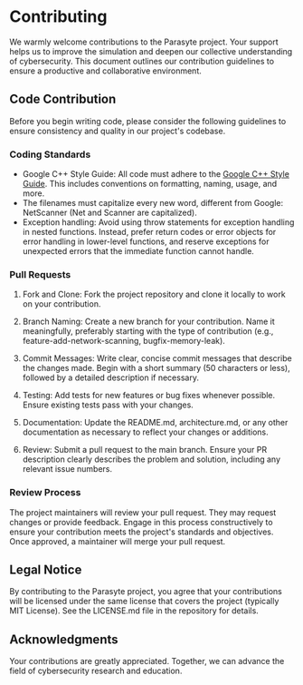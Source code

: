 # Contributing

We warmly welcome contributions to the Parasyte project. Your support helps us to improve the simulation and deepen our collective understanding of cybersecurity. This document outlines our contribution guidelines to ensure a productive and collaborative environment.

## Code Contribution

Before you begin writing code, please consider the following guidelines to ensure consistency and quality in our project's codebase.

### Coding Standards

- Google C++ Style Guide: All code must adhere to the [Google C++ Style Guide](https://google.github.io/styleguide/cppguide.html). This includes conventions on formatting, naming, usage, and more. 
- The filenames must capitalize every new word, different from Google: NetScanner (Net and Scanner are capitalized).
- Exception handling: Avoid using throw statements for exception handling in nested functions. Instead, prefer return codes or error objects for error handling in lower-level functions, and reserve exceptions for unexpected errors that the immediate function cannot handle.

### Pull Requests

1. Fork and Clone: Fork the project repository and clone it locally to work on your contribution.
    
2. Branch Naming: Create a new branch for your contribution. Name it meaningfully, preferably starting with the type of contribution (e.g., feature-add-network-scanning, bugfix-memory-leak).

3. Commit Messages: Write clear, concise commit messages that describe the changes made. Begin with a short summary (50 characters or less), followed by a detailed description if necessary.

4. Testing: Add tests for new features or bug fixes whenever possible. Ensure existing tests pass with your changes.

5. Documentation: Update the README.md, architecture.md, or any other documentation as necessary to reflect your changes or additions.

6. Review: Submit a pull request to the main branch. Ensure your PR description clearly describes the problem and solution, including any relevant issue numbers.

### Review Process

The project maintainers will review your pull request. They may request changes or provide feedback. Engage in this process constructively to ensure your contribution meets the project's standards and objectives. Once approved, a maintainer will merge your pull request.

## Legal Notice

By contributing to the Parasyte project, you agree that your contributions will be licensed under the same license that covers the project (typically MIT License). See the LICENSE.md file in the repository for details.

## Acknowledgments

Your contributions are greatly appreciated. Together, we can advance the field of cybersecurity research and education.